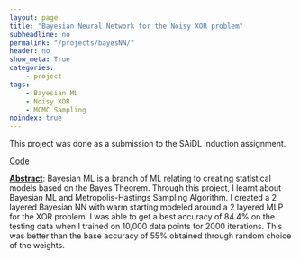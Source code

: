 ```yaml
---
layout: page
title: "Bayesian Neural Network for the Noisy XOR problem"
subheadline: no
permalink: "/projects/bayesNN/"
header: no
show_meta: True
categories:
    - project
tags: 
    - Bayesian ML
    - Noisy XOR
    - MCMC Sampling
noindex: true
---
```

This project was done as a submission to the SAiDL induction assignment.

[Code](https://github.com/ShreeyashGo/SAiDL_Spring_Assignment/tree/main/CoreML_BNN%26MCMC)

<b><emp><u>Abstract</u></emp></b>: Bayesian ML is a branch of ML relating to creating statistical models based on the Bayes Theorem. Through this project, I learnt about Bayesian ML and Metropolis-Hastings Sampling Algorithm. I created a 2 layered Bayesian NN with warm starting modeled around a 2 layered MLP for the XOR problem. I was able to get a best accuracy of 84.4% on the testing data when I trained on 10,000 data points for 2000 iterations. This was better than the base accuracy of 55%  obtained through random choice of the weights.
